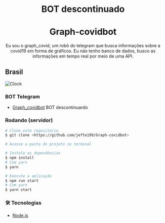 <h1 align="center">BOT descontinuado</h1>
<h1 align="center">Graph-covidbot</h1>

<p align="center">Eu sou o graph_covid, um robô do telegram que busca informações sobre a covid19 em forma de gráficos. Eu não tenho banco de dados, busco as informações em tempo real por meio de uma API.</p>

## Brasil
![Clock](https://corona.dnsforfamily.com/graph.png?c=BR&time=whatever)


### BOT Telegram

- [Graph_covidbot](https://t.me/graphic_covidbot) BOT descontinuardo

### Rodando (servidor)

```bash
# Clone este repositório
$ git clone <https://github.com/jefte199/Graph-covidbot>

# Acesse a pasta do projeto no terminal

# Instale as dependências
$ npm install
# Com yarn
$ yarn

# Execute a aplicação
$ npm run start
# Com yarn
$ yarn start
```

### 🛠 Tecnologias

- [Node.js](https://nodejs.org/en/)

